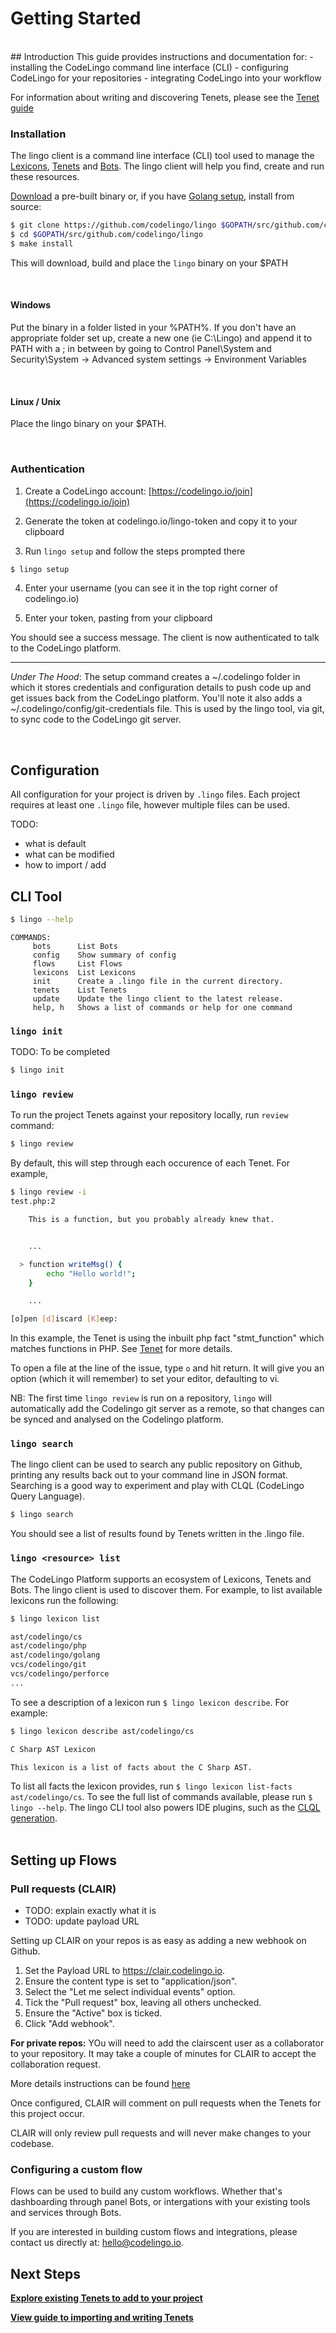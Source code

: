 # Getting Started
<br/>
## Introduction
This guide provides instructions and documentation for:
- installing the CodeLingo command line interface (CLI)
- configuring CodeLingo for your repositories
- integrating CodeLingo into your workflow

For information about writing and discovering Tenets, please see the [Tenet guide](concepts/tenets.md)

### Installation

The lingo client is a command line interface (CLI) tool used to manage the [Lexicons](concepts/tenets.md#lexicons), [Tenets](concepts/tenets.md) and [Bots](concepts/flows.md). The lingo client will help you find, create and run these resources.

[Download](https://github.com/codelingo/lingo/releases) a pre-built binary or, if you have [Golang setup](https://golang.org/doc/install), install from source:

```bash
$ git clone https://github.com/codelingo/lingo $GOPATH/src/github.com/codelingo/lingo
$ cd $GOPATH/src/github.com/codelingo/lingo
$ make install
```

This will download, build and place the `lingo` binary on your $PATH

<br/>

#### Windows

Put the binary in a folder listed in your %PATH%. If you don't have an appropriate folder set up, create a new one (ie C:\Lingo) and append it to PATH with a ; in between by going to Control Panel\System and Security\System -> Advanced system settings -> Environment Variables

<br/>

#### Linux / Unix

Place the lingo binary on your $PATH.

<br/>

### Authentication

1. Create a CodeLingo account: [https://codelingo.io/join](https://codelingo.io/join)

2. Generate the token at codelingo.io/lingo-token and copy it to your clipboard

3. Run `lingo setup` and follow the steps prompted there

```bash
$ lingo setup
```

4. Enter your username (you can see it in the top right corner of codelingo.io)

5. Enter your token, pasting from your clipboard

You should see a success message. The client is now authenticated to talk to the CodeLingo platform.

---

*Under The Hood*: The setup command creates a ~/.codelingo folder in which it stores credentials and configuration details to push code up and get issues back from the CodeLingo platform. You'll note it also adds a ~/.codelingo/config/git-credentials file. This is used by the lingo tool, via git, to sync code to the CodeLingo git server.

<br/>

## Configuration

All configuration for your project is driven by `.lingo` files. Each project requires at least one `.lingo` file, however multiple files can be used.

TODO:

- what is default
- what can be modified
- how to import / add

## CLI Tool

```bash
$ lingo --help
```

```
COMMANDS:
     bots      List Bots
     config    Show summary of config
     flows     List Flows
     lexicons  List Lexicons
     init      Create a .lingo file in the current directory.
     tenets    List Tenets
     update    Update the lingo client to the latest release.
     help, h   Shows a list of commands or help for one command

```

### `lingo init`
TODO: To be completed

```bash
$ lingo init
```

### `lingo review`

<!-- TODO: add commands to discover and install CLAIR -->

To run the project Tenets against your repository locally, run `review` command:

```bash
$ lingo review
```

By default, this will step through each occurence of each Tenet. For example,

```bash
$ lingo review -i
test.php:2

    This is a function, but you probably already knew that.


    ...

  > function writeMsg() {
        echo "Hello world!";
    }

    ...

[o]pen [d]iscard [K]eep:
```

In this example, the Tenet is using the inbuilt php fact "stmt_function" which matches functions in PHP. See [Tenet](concepts/tenets.md) for more details.

To open a file at the line of the issue, type `o` and hit return. It will give you an option (which it will remember) to set your editor, defaulting to vi.


NB: The first time `lingo review` is run on a repository, `lingo` will automatically add the Codelingo git server as a remote, so that changes can be synced and analysed on the Codelingo platform.

### `lingo search`
The lingo client can be used to search any public repository on Github, printing any results back out to your command line in JSON format. Searching is a good way to experiment and play with CLQL (CodeLingo Query Language).

```bash
$ lingo search
```

You should see a list of results found by Tenets written in the .lingo file.

### `lingo <resource> list`

The CodeLingo Platform supports an ecosystem of Lexicons, Tenets and Bots. The lingo client is used to discover them. For example, to list available lexicons run the following:

```bash
$ lingo lexicon list

ast/codelingo/cs
ast/codelingo/php
ast/codelingo/golang
vcs/codelingo/git
vcs/codelingo/perforce
...
```

To see a description of a lexicon run  `$ lingo lexicon describe`. For example:

```bash
$ lingo lexicon describe ast/codelingo/cs

C Sharp AST Lexicon

This lexicon is a list of facts about the C Sharp AST.
```

To list all facts the lexicon provides, run `$ lingo lexicon list-facts ast/codelingo/cs`. To see the full list of commands available, please run `$ lingo --help`. The lingo CLI tool also powers IDE plugins, such as the [CLQL generation](/clql).
<br/>
<br/>

## Setting up Flows
### Pull requests (CLAIR)

- TODO: explain exactly what it is
- TODO: update payload URL

Setting up CLAIR on your repos is as easy as adding a new webhook on Github.

1. Set the Payload URL to https://clair.codelingo.io.
2. Ensure the content type is set to "application/json".
3. Select the "Let me select individual events" option.
4. Tick the "Pull request" box, leaving all others unchecked.
5. Ensure the "Active" box is ticked.
6. Click "Add webhook".

**For private repos:**
YOu will need to add the clairscent user as a collaborator to your repository. It may take a couple of minutes for CLAIR to accept the collaboration request.


More details instructions can be found [here](https://codelingo.io/flow/github-pull-request-review)

Once configured, CLAIR will comment on pull requests when the Tenets for this project occur.

CLAIR will only review pull requests and will never make changes to your codebase.

### Configuring a custom flow

Flows can be used to build any custom workflows. Whether that's dashboarding through panel Bots, or intergations with your existing tools and services through Bots. 

If you are interested in building custom flows and integrations, please contact us directly at: 
 [hello@codelingo.io](hello@codelingo.io).

## Next Steps

**[Explore existing Tenets to add to your project](https://codelingo.io/hub/tenets)**

**[View guide to importing and writing Tenets](/concepts/tenets.md)**



